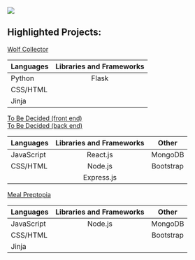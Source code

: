 ![](https://github-readme-stats.vercel.app/api?username=wolfsige&&show_icons=true&title_color=#F5A5FF&icon_color=#5411C0&text_color=#3ABEAA&bg_color=#1F1926)

## Highlighted Projects:<br/>
[Wolf Collector](https://github.com/wolfsige/Wolf-Collector "Wolf Collector")

| Languages     | Libraries and Frameworks    |
| ------------- |:-------------:|
| Python        | Flask         |
| CSS/HTML      |       |
| Jinja         |       |

[To Be Decided (front end)](https://github.com/wolfsige/to-be-decided-front-end "To Be Decided")<br/>
[To Be Decided (back end)](https://github.com/wolfsige/to-be-decided-back-end "To Be Decided")

| Languages     | Libraries and Frameworks    | Other |
| ------------- |:-------------:|:--------:|
| JavaScript    | React.js | MongoDB |
| CSS/HTML      | Node.js | Bootstrap |
|               | Express.js |  |

[Meal Preptopia](https://github.com/wolfsige/Meal-Preptopia "Meal Preptopia")

| Languages     | Libraries and Frameworks    |  Other |
| ------------- |:-------------:|:--------:|
| JavaScript    | Node.js | MongoDB | 
| CSS/HTML      |       | Bootstrap |
| Jinja         |       |
